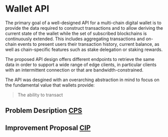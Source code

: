# Wallet API

The primary goal of a well-designed API for a multi-chain digital wallet is to provide the data required to construct transactions and to allow deriving the current state of the wallet while the set of subscribed blockchains is continuously extended. This includes aggregating transactions and on-chain events to present users their transaction history, current balance, as well as chain-specific features such as stake delegation or staking rewards.

The proposed API design offers different endpoints to retrieve the same data in order to support a wide range of edge clients,
in particular clients with an intermittent connection or that are bandwidth-constrained.

The API was desgined with an overarching abstraction in mind to focus on the fundamental value that wallets provide:

> The ability to transact

## Problem Desription [CPS](./docs/CPS/CPS-XXXX/)

## Improvement Proposal [CIP](./docs/CIP/CIP-XXXX/)
